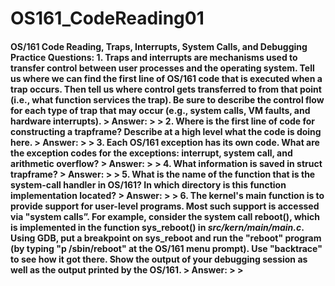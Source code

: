 # OS161_CodeReading01
#### OS/161 Code Reading, Traps, Interrupts, System Calls, and Debugging Practice  **Questions**:  1. Traps and interrupts are mechanisms used to transfer control between user processes and the operating system. Tell us where we can find the first line of OS/161 code that is executed when a trap occurs. Then tell us where control gets transferred to from that point (i.e., what function services the trap). Be sure to describe the control flow for each type of trap that may occur (e.g., system calls, VM faults, and hardware interrupts).  > Answer:  > >     2. Where is the first line of code for constructing a trapframe? Describe at a high level what the code is doing here.  > Answer:  > >     3. Each OS/161 exception has its own code. What are the exception codes for the exceptions: **interrupt**, **system call**, and **arithmetic overflow**?  > Answer:  > >     4. What information is saved in **struct trapframe**?  > Answer:  > >     5. What is the name of the function that is the system-call handler in OS/161? In which directory is this function implementation located?  > Answer:  > >     6. The kernel's main function is to provide support for user-level programs. Most such support is accessed via "system calls”. For example, consider the system call **reboot()**, which is implemented in the function **sys_reboot()** in *src/kern/main/main.c*. Using GDB, put a breakpoint on **sys_reboot** and run the "reboot" program (by typing "p /sbin/reboot" at the OS/161 menu prompt). Use "backtrace" to see how it got there. **Show the output of your debugging session as well as the output printed by the OS/161.**    > Answer:  > > 
